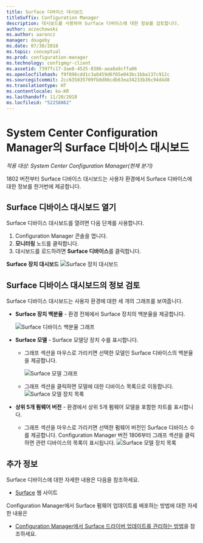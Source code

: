 ```yaml
---
title: Surface 디바이스 대시보드
titleSuffix: Configuration Manager
description: 대시보드를 사용하여 Surface 디바이스에 대한 정보를 검토합니다.
author: aczechowski
ms.author: aaroncz
manager: dougeby
ms.date: 07/30/2018
ms.topic: conceptual
ms.prod: configuration-manager
ms.technology: configmgr-client
ms.assetid: 7397fc17-3ae8-4525-8386-aea8a9cffa06
ms.openlocfilehash: f9f896cdd1c3a0459d6f85e043bc1bba137c912c
ms.sourcegitcommit: 2cc635835709fb8d86cdb63ea34233b36c94d4d8
ms.translationtype: HT
ms.contentlocale: ko-KR
ms.lasthandoff: 11/20/2018
ms.locfileid: "52258862"
---
```

# <a name="surface-device-dashboard-in-system-center-configuration-manager"></a>System Center Configuration Manager의 Surface 디바이스 대시보드

*적용 대상: System Center Configuration Manager(현재 분기)*

1802 버전부터 Surface 디바이스 대시보드는 사용자 환경에서 Surface 디바이스에 대한 정보를 한거번에 제공합니다. <!--1355788-->

## <a name="open-the-surface-device-dashboard"></a>Surface 디바이스 대시보드 열기

Surface 디바이스 대시보드를 열려면 다음 단계를 사용합니다. 

1. Configuration Manager 콘솔을 엽니다. 
2. **모니터링** 노드를 클릭합니다. 
3. 대시보드를 로드하려면 **Surface 디바이스**를 클릭합니다.

**Surface 장치 대시보드**
![Surface 장치 대시보드](media\Surface-device-dashboard.PNG)



## <a name="reviewing-information-in-the-surface-device-dashboard"></a>Surface 디바이스 대시보드의 정보 검토

Surface 디바이스 대시보드는 사용자 환경에 대한 세 개의 그래프를 보여줍니다. 

- **Surface 장치 백분율** - 환경 전체에서 Surface 장치의 백분율을 제공합니다.

    ![Surface 디바이스 백분율 그래프](media\Percent-Surface-Devices.PNG)
- **Surface 모델** - Surface 모델당 장치 수를 표시합니다. 
    - 그래프 섹션을 마우스로 가리키면 선택한 모델인 Surface 디바이스의 백분율을 제공합니다. 

         ![Surface 모델 그래프](media\Surface-Models-Hover.PNG)
    - 그래프 섹션을 클릭하면 모델에 대한 디바이스 목록으로 이동합니다. 
        ![Surface 모델 장치 목록](media\Surface-Model-Device-List.PNG)

- **상위 5개 펌웨어 버전** - 환경에서 상위 5개 펌웨어 모델을 포함한 차트를 표시합니다. 
    - 그래프 섹션을 마우스로 가리키면 선택한 펌웨어 버전인 Surface 디바이스 수를 제공합니다. Configuration Manager 버전 1806부터 그래프 섹션을 클릭하면 관련 디바이스의 목록이 표시됩니다. <!--1358654--> ![Surface 모델 장치 목록](media\Surface-Firmware-Hover.PNG)


## <a name="more-information"></a>추가 정보

Surface 디바이스에 대한 자세한 내용은 다음을 참조하세요.
 - [Surface]( https://go.microsoft.com/fwlink/?linkid=861998) 웹 사이트
    
Configuration Manager에서 Surface 펌웨어 업데이트를 배포하는 방법에 대한 자세한 내용은
 - [Configuration Manager에서 Surface 드라이버 업데이트를 관리하는 방법]( https://support.microsoft.com/help/4098906)을 참조하세요.




